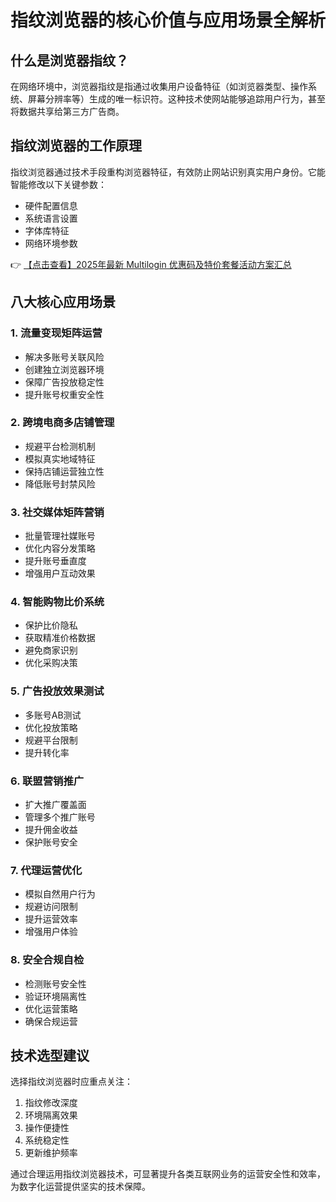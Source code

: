 # 指纹浏览器的核心价值与应用场景全解析

## 什么是浏览器指纹？

在网络环境中，浏览器指纹是指通过收集用户设备特征（如浏览器类型、操作系统、屏幕分辨率等）生成的唯一标识符。这种技术使网站能够追踪用户行为，甚至将数据共享给第三方广告商。

## 指纹浏览器的工作原理

指纹浏览器通过技术手段重构浏览器特征，有效防止网站识别真实用户身份。它能智能修改以下关键参数：
- 硬件配置信息
- 系统语言设置
- 字体库特征
- 网络环境参数

👉 [【点击查看】2025年最新 Multilogin 优惠码及特价套餐活动方案汇总](https://bit.ly/multIlogin)

## 八大核心应用场景

### 1. 流量变现矩阵运营
- 解决多账号关联风险
- 创建独立浏览器环境
- 保障广告投放稳定性
- 提升账号权重安全性

### 2. 跨境电商多店铺管理
- 规避平台检测机制
- 模拟真实地域特征
- 保持店铺运营独立性
- 降低账号封禁风险

### 3. 社交媒体矩阵营销
- 批量管理社媒账号
- 优化内容分发策略
- 提升账号垂直度
- 增强用户互动效果

### 4. 智能购物比价系统
- 保护比价隐私
- 获取精准价格数据
- 避免商家识别
- 优化采购决策

### 5. 广告投放效果测试
- 多账号AB测试
- 优化投放策略
- 规避平台限制
- 提升转化率

### 6. 联盟营销推广
- 扩大推广覆盖面
- 管理多个推广账号
- 提升佣金收益
- 保护账号安全

### 7. 代理运营优化
- 模拟自然用户行为
- 规避访问限制
- 提升运营效率
- 增强用户体验

### 8. 安全合规自检
- 检测账号安全性
- 验证环境隔离性
- 优化运营策略
- 确保合规运营

## 技术选型建议

选择指纹浏览器时应重点关注：
1. 指纹修改深度
2. 环境隔离效果
3. 操作便捷性
4. 系统稳定性
5. 更新维护频率

通过合理运用指纹浏览器技术，可显著提升各类互联网业务的运营安全性和效率，为数字化运营提供坚实的技术保障。